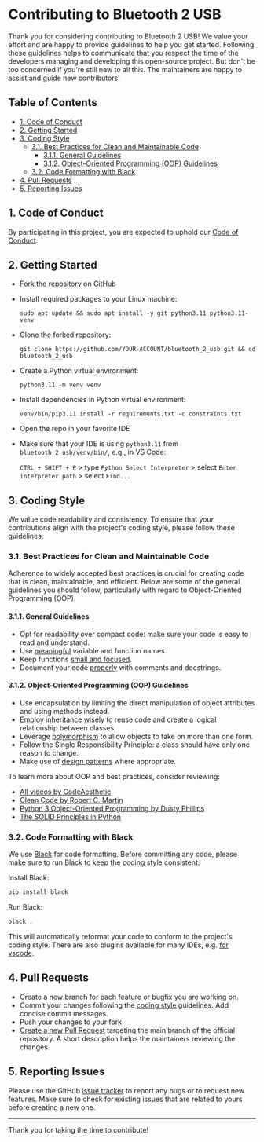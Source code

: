 <!-- omit in toc -->
# Contributing to Bluetooth 2 USB

Thank you for considering contributing to Bluetooth 2 USB! We value your effort and are happy to provide guidelines to help you get started. Following these guidelines helps to communicate that you respect the time of the developers managing and developing this open-source project. But don't be too concerned if you're still new to all this. The maintainers are happy to assist and guide new contributors!

<!-- omit in toc -->
## Table of Contents

- [1. Code of Conduct](#1-code-of-conduct)
- [2. Getting Started](#2-getting-started)
- [3. Coding Style](#3-coding-style)
  - [3.1. Best Practices for Clean and Maintainable Code](#31-best-practices-for-clean-and-maintainable-code)
    - [3.1.1. General Guidelines](#311-general-guidelines)
    - [3.1.2. Object-Oriented Programming (OOP) Guidelines](#312-object-oriented-programming-oop-guidelines)
  - [3.2. Code Formatting with Black](#32-code-formatting-with-black)
- [4. Pull Requests](#4-pull-requests)
- [5. Reporting Issues](#5-reporting-issues)

## 1. Code of Conduct

By participating in this project, you are expected to uphold our [Code of Conduct](CODE_OF_CONDUCT.md).

## 2. Getting Started

- [Fork the repository](https://docs.github.com/en/get-started/quickstart/fork-a-repo) on GitHub
 
- Install required packages to your Linux machine:
 
  ```console
  sudo apt update && sudo apt install -y git python3.11 python3.11-venv
  ```

- Clone the forked repository:
 
  ```console
  git clone https://github.com/YOUR-ACCOUNT/bluetooth_2_usb.git && cd bluetooth_2_usb
  ```

- Create a Python virtual environment:
 
  ```console
  python3.11 -m venv venv
  ```
 
- Install dependencies in Python virtual environment:
 
  ```console
  venv/bin/pip3.11 install -r requirements.txt -c constraints.txt
  ``` 

- Open the repo in your favorite IDE
 
- Make sure that your IDE is using `python3.11` from `bluetooth_2_usb/venv/bin/`, e.g., in VS Code:
 
  `CTRL + SHIFT + P` > type `Python Select Interpreter` > select `Enter interpreter path` > select `Find...`

## 3. Coding Style

We value code readability and consistency. To ensure that your contributions align with the project's coding style, please follow these guidelines:

### 3.1. Best Practices for Clean and Maintainable Code

Adherence to widely accepted best practices is crucial for creating code that is clean, maintainable, and efficient. Below are some of the general guidelines you should follow, particularly with regard to Object-Oriented Programming (OOP).

#### 3.1.1. General Guidelines

- Opt for readability over compact code: make sure your code is easy to read and understand.
- Use [meaningful](https://www.youtube.com/watch?v=-J3wNP6u5YU) variable and function names.
- Keep functions [small and focused](https://www.youtube.com/watch?v=CFRhGnuXG-4).
- Document your code [properly](https://www.youtube.com/watch?v=Bf7vDBBOBUA) with comments and docstrings.

#### 3.1.2. Object-Oriented Programming (OOP) Guidelines

- Use encapsulation by limiting the direct manipulation of object attributes and using methods instead.
- Employ inheritance [wisely](https://www.youtube.com/watch?v=hxGOiiR9ZKg) to reuse code and create a logical relationship between classes.
- Leverage [polymorphism](https://www.youtube.com/watch?v=rQlMtztiAoA) to allow objects to take on more than one form.
- Follow the Single Responsibility Principle: a class should have only one reason to change.
- Make use of [design patterns](https://www.youtube.com/watch?v=J1f5b4vcxCQ) where appropriate.

To learn more about OOP and best practices, consider reviewing:

- [All videos by CodeAesthetic](https://www.youtube.com/@CodeAesthetic)
- [Clean Code by Robert C. Martin](https://www.amazon.com/Clean-Code-Handbook-Software-Craftsmanship/dp/0132350882)
- [Python 3 Object-Oriented Programming by Dusty Phillips](https://www.amazon.com/Python-3-Object-Oriented-Programming/dp/1789615852)
- [The SOLID Principles in Python](https://realpython.com/tutorials/solid/)

### 3.2. Code Formatting with Black

We use [Black](https://black.readthedocs.io/en/stable/) for code formatting. Before committing any code, please make sure to run Black to keep the coding style consistent:

Install Black:

```bash
pip install black
```

Run Black:

```bash
black .
```

This will automatically reformat your code to conform to the project's coding style. There are also plugins available for many IDEs, e.g. [for vscode](https://code.visualstudio.com/docs/python/formatting).

## 4. Pull Requests

- Create a new branch for each feature or bugfix you are working on.
- Commit your changes following the [coding style](#3-coding-style) guidelines. Add concise commit messages.
- Push your changes to your fork.
- [Create a new Pull Request](https://docs.github.com/en/github/collaborating-with-issues-and-pull-requests/about-pull-requests) targeting the main branch of the official repository. A short description helps the maintainers reviewing the changes.

## 5. Reporting Issues

Please use the GitHub [issue tracker](https://github.com/quaxalber/bluetooth_2_usb/issues) to report any bugs or to request new features. Make sure to check for existing issues that are related to yours before creating a new one.

---

Thank you for taking the time to contribute!

